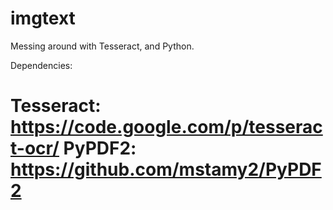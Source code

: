 imgtext
=======

Messing around with Tesseract, and Python.

Dependencies: 

Tesseract: https://code.google.com/p/tesseract-ocr/
PyPDF2: https://github.com/mstamy2/PyPDF2
=======